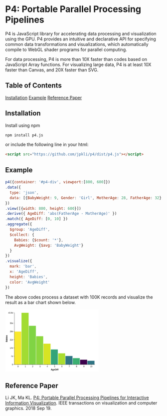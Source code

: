 # P4: Portable Parallel Processing Pipelines

P4 is JavaScript library for accelerating data processing and visualization using the GPU. P4 provides an intuitive and declarative API for specifying common data transformations and visualizations, which automatically compile to WebGL shader programs for parallel computing.

For data processing, P4 is more than 10X faster than codes based on JavaScript Array functions. For visualizing large data, P4 is at least 10X faster than Canvas, and 20X faster than SVG.

## Table of Contents
[Installation](#installation)
[Example](#example)
[Reference Paper](#reference-paper)

## Installation

Install using npm
```bash
npm install p4.js
```

or include the following line in your html:
```html
<script src="https://github.com/jpkli/p4/dist/p4.js"></script>
```

## Example


```javascript
p4({container: '#p4-div', viewport:[800, 600]})
.data({
  type: 'json',
  data: [{BabyWeight: 9, Gender: 'Girl', MotherAge: 28, FatherAge: 32}, ...]
})
.view([{width: 800, height: 600}])
.derive({ AgeDiff: 'abs(FatherAge - MotherAge)' })
.match({ AgeDiff: [0, 10] })
.aggregate({
  $group: 'AgeDiff',
  $collect: {
    Babies: {$count: '*'},
    AvgWeight: {$avg: 'BabyWeight'}
  }
})
.visualize({
  mark: 'bar',
  x: 'AgeDiff',
  height: 'Babies',
  color: 'AvgWeight'
})
```
The above codes process a dataset with 100K records and visualize the result as a bar chart shown below.

<img width=300 src="./docs/images/colorbars.png">

## Reference Paper

Li JK, Ma KL. [P4: Portable Parallel Processing Pipelines for Interactive Information Visualization](https://ieeexplore.ieee.org/abstract/document/8468065). IEEE transactions on visualization and computer graphics. 2018 Sep 19.